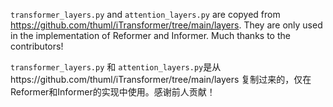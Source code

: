 `transformer_layers.py` and `attention_layers.py` are copyed from https://github.com/thuml/iTransformer/tree/main/layers. They are only used in the implementation of Reformer and Informer. Much thanks to the contributors!

`transformer_layers.py` 和 `attention_layers.py`是从https://github.com/thuml/iTransformer/tree/main/layers 复制过来的，仅在Reformer和Informer的实现中使用。感谢前人贡献！